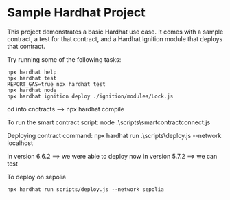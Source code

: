 # Sample Hardhat Project

This project demonstrates a basic Hardhat use case. It comes with a sample contract, a test for that contract, and a Hardhat Ignition module that deploys that contract.

Try running some of the following tasks:

```shell
npx hardhat help
npx hardhat test
REPORT_GAS=true npx hardhat test
npx hardhat node
npx hardhat ignition deploy ./ignition/modules/Lock.js
```


cd into cnotracts --> npx hardhat compile

To run the smart contract script:
node .\scripts\smartcontractconnect.js


Deploying contract command:
npx hardhat run .\scripts\deploy.js --network localhost


in version 6.6.2 ==> we were able to deploy
now in version 5.7.2 ==> we can test

To deploy on sepolia
```shell
npx hardhat run scripts/deploy.js --network sepolia

```